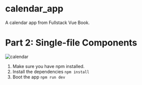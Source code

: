 # calendar_app
A calendar app from Fullstack Vue Book.

# Part 2: Single-file Components

![calendar](https://user-images.githubusercontent.com/25099639/222947180-4e4adf47-99fa-44c3-bc2e-48d5712e5f61.png)

1. Make sure you have npm installed.
2. Install the dependencies
`npm install`
3. Boot the app
`npm run dev`
